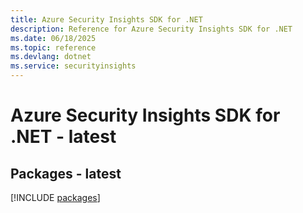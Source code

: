 ```yaml
---
title: Azure Security Insights SDK for .NET
description: Reference for Azure Security Insights SDK for .NET
ms.date: 06/18/2025
ms.topic: reference
ms.devlang: dotnet
ms.service: securityinsights
---
```

# Azure Security Insights SDK for .NET - latest
## Packages - latest
[!INCLUDE [packages](security-insights-index.md)]